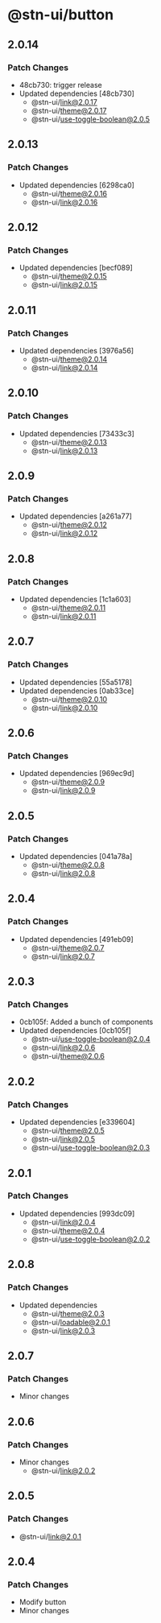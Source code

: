 # @stn-ui/button

## 2.0.14

### Patch Changes

- 48cb730: trigger release
- Updated dependencies [48cb730]
  - @stn-ui/link@2.0.17
  - @stn-ui/theme@2.0.17
  - @stn-ui/use-toggle-boolean@2.0.5

## 2.0.13

### Patch Changes

- Updated dependencies [6298ca0]
  - @stn-ui/theme@2.0.16
  - @stn-ui/link@2.0.16

## 2.0.12

### Patch Changes

- Updated dependencies [becf089]
  - @stn-ui/theme@2.0.15
  - @stn-ui/link@2.0.15

## 2.0.11

### Patch Changes

- Updated dependencies [3976a56]
  - @stn-ui/theme@2.0.14
  - @stn-ui/link@2.0.14

## 2.0.10

### Patch Changes

- Updated dependencies [73433c3]
  - @stn-ui/theme@2.0.13
  - @stn-ui/link@2.0.13

## 2.0.9

### Patch Changes

- Updated dependencies [a261a77]
  - @stn-ui/theme@2.0.12
  - @stn-ui/link@2.0.12

## 2.0.8

### Patch Changes

- Updated dependencies [1c1a603]
  - @stn-ui/theme@2.0.11
  - @stn-ui/link@2.0.11

## 2.0.7

### Patch Changes

- Updated dependencies [55a5178]
- Updated dependencies [0ab33ce]
  - @stn-ui/theme@2.0.10
  - @stn-ui/link@2.0.10

## 2.0.6

### Patch Changes

- Updated dependencies [969ec9d]
  - @stn-ui/theme@2.0.9
  - @stn-ui/link@2.0.9

## 2.0.5

### Patch Changes

- Updated dependencies [041a78a]
  - @stn-ui/theme@2.0.8
  - @stn-ui/link@2.0.8

## 2.0.4

### Patch Changes

- Updated dependencies [491eb09]
  - @stn-ui/theme@2.0.7
  - @stn-ui/link@2.0.7

## 2.0.3

### Patch Changes

- 0cb105f: Added a bunch of components
- Updated dependencies [0cb105f]
  - @stn-ui/use-toggle-boolean@2.0.4
  - @stn-ui/link@2.0.6
  - @stn-ui/theme@2.0.6

## 2.0.2

### Patch Changes

- Updated dependencies [e339604]
  - @stn-ui/theme@2.0.5
  - @stn-ui/link@2.0.5
  - @stn-ui/use-toggle-boolean@2.0.3

## 2.0.1

### Patch Changes

- Updated dependencies [993dc09]
  - @stn-ui/link@2.0.4
  - @stn-ui/theme@2.0.4
  - @stn-ui/use-toggle-boolean@2.0.2

## 2.0.8

### Patch Changes

- Updated dependencies
  - @stn-ui/theme@2.0.3
  - @stn-ui/loadable@2.0.1
  - @stn-ui/link@2.0.3

## 2.0.7

### Patch Changes

- Minor changes

## 2.0.6

### Patch Changes

- Minor changes
  - @stn-ui/link@2.0.2

## 2.0.5

### Patch Changes

- @stn-ui/link@2.0.1

## 2.0.4

### Patch Changes

- Modify button
- Minor changes
